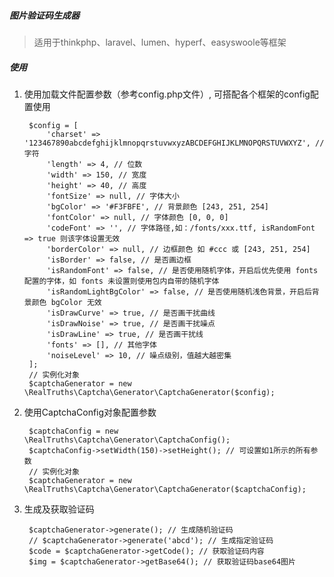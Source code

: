 ##### 图片验证码生成器
> 适用于thinkphp、laravel、lumen、hyperf、easyswoole等框架

##### 使用

1. 使用加载文件配置参数（参考config.php文件）, 可搭配各个框架的config配置使用
    
        $config = [
            'charset' => '123467890abcdefghijklmnopqrstuvwxyzABCDEFGHIJKLMNOPQRSTUVWXYZ', // 字符
            'length' => 4, // 位数
            'width' => 150, // 宽度
            'height' => 40, // 高度
            'fontSize' => null, // 字体大小
            'bgColor' => '#F3FBFE', // 背景颜色 [243, 251, 254]
            'fontColor' => null, // 字体颜色 [0, 0, 0]
            'codeFont' => '', // 字体路径,如：/fonts/xxx.ttf, isRandomFont => true 则该字体设置无效
            'borderColor' => null, // 边框颜色 如 #ccc 或 [243, 251, 254]
            'isBorder' => false, // 是否画边框
            'isRandomFont' => false, // 是否使用随机字体，开启后优先使用 fonts 配置的字体，如 fonts 未设置则使用包内自带的随机字体
            'isRandomLightBgColor' => false, // 是否使用随机浅色背景，开启后背景颜色 bgColor 无效
            'isDrawCurve' => true, // 是否画干扰曲线
            'isDrawNoise' => true, // 是否画干扰噪点
            'isDrawLine' => true, // 是否画干扰线
            'fonts' => [], // 其他字体
            'noiseLevel' => 10, // 噪点级别，值越大越密集
        ];
        // 实例化对象
        $captchaGenerator = new \RealTruths\Captcha\Generator\CaptchaGenerator($config);
        
2. 使用CaptchaConfig对象配置参数

        $captchaConfig = new \RealTruths\Captcha\Generator\CaptchaConfig();
        $captchaConfig->setWidth(150)->setHeight(); // 可设置如1所示的所有参数
        // 实例化对象
        $captchaGenerator = new \RealTruths\Captcha\Generator\CaptchaGenerator($captchaConfig);

3. 生成及获取验证码
   
        $captchaGenerator->generate(); // 生成随机验证码
        // $captchaGenerator->generate('abcd'); // 生成指定验证码
        $code = $captchaGenerator->getCode(); // 获取验证码内容
        $img = $captchaGenerator->getBase64(); // 获取验证码base64图片



        

